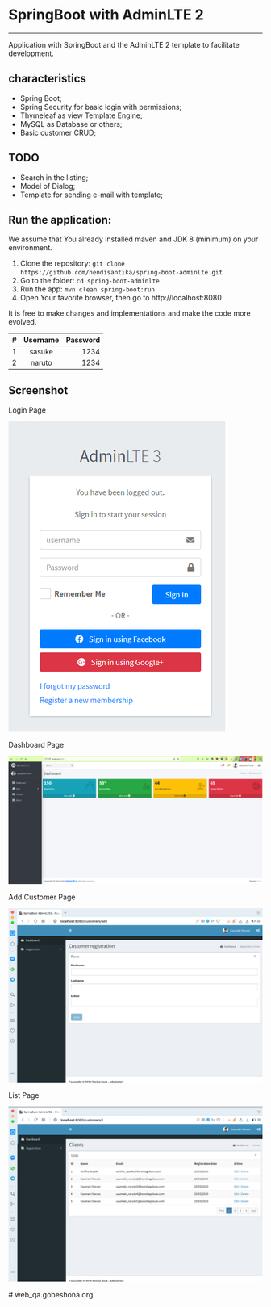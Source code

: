 # SpringBoot with AdminLTE 2
---

Application with SpringBoot and the AdminLTE 2 template to facilitate development.


characteristics
---

* Spring Boot;
* Spring Security for basic login with permissions;
* Thymeleaf as view Template Engine;
* MySQL as Database or others;
* Basic customer CRUD;

TODO
---

* Search in the listing;
* Model of Dialog;
* Template for sending e-mail with template;

Run the application:
---
We assume that You already installed maven and JDK 8 (minimum) on your environment.
1. Clone the repository: `git clone https://github.com/hendisantika/spring-boot-adminlte.git`
2. Go to the folder: `cd spring-boot-adminlte`
3. Run the app: `mvn clean spring-boot:run`
4. Open Your favorite browser, then go to http://localhost:8080

It is free to make changes and implementations and make the code more evolved.

| #   | Username | Password |
| --- |:--------:| --------:|
| 1   | sasuke    | 1234     |
| 2   | naruto   | 1234     |

## Screenshot

Login Page

![Login Page](img/login.png "Login Page")

Dashboard Page

![Dashboard Page](img/dashboard.png "Dashboard Page")

Add Customer Page

![Add Customer Page](img/add.png "Add Customer Page")

List Page

![List Page](img/list2.png "List Page")

#   w e b _ q a . g o b e s h o n a . o r g 
 
 